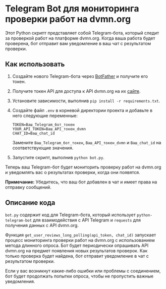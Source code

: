 # Telegram Bot для мониторинга проверки работ на dvmn.org

Этот Python скрипт представляет собой Telegram-бота, который следит за проверкой работ на платформе dvmn.org. Когда ваша работа будет проверена, бот отправит вам уведомление в ваш чат с результатом проверки.

## Как использовать

1. Создайте нового Telegram-бота через [BotFather](https://t.me/botfather) и получите его токен.

2. Получите токен API для доступа к API dvmn.org на их [сайте](https://dvmn.org/api/docs/).

3. Установите зависимости, выполнив `pip install -r requirements.txt`.

4. Создайте файл `.env` в корневой директории проекта и добавьте в него следующие переменные:

   ```plaintext
   TOKEN=Ваш_Telegram_бот_токен
   YOUR_API_TOKEN=Ваш_API_токен_dvmn
   CHAT_ID=Ваш_chat_id
   ```

   Замените `Ваш_Telegram_бот_токен`, `Ваш_API_токен_dvmn` и `Ваш_chat_id` на соответствующие значения.

5. Запустите скрипт, выполнив `python bot.py`.

Теперь ваш Telegram-бот будет мониторить проверку работ на dvmn.org и уведомлять вас о результатах проверки, когда они появятся.

**Примечание:** Убедитесь, что ваш бот добавлен в чат и имеет права на отправку сообщений.

## Описание кода

`bot.py` содержит код для Telegram-бота, который использует `python-telegram-bot` для взаимодействия с API Telegram и `requests` для получения данных с API dvmn.org.

Функция `get_user_reviews_long_polling(api_token, chat_id)` запускает процесс мониторинга проверки работ на dvmn.org с использованием метода длинного опроса. Бот будет периодически опрашивать API dvmn.org на предмет появления новых результатов проверок. Как только проверка будет найдена, бот отправит уведомление в чат с результатом проверки.

Если у вас возникнут какие-либо ошибки или проблемы с соединением, бот будет продолжать попытки опроса, чтобы не пропустить важные уведомления.